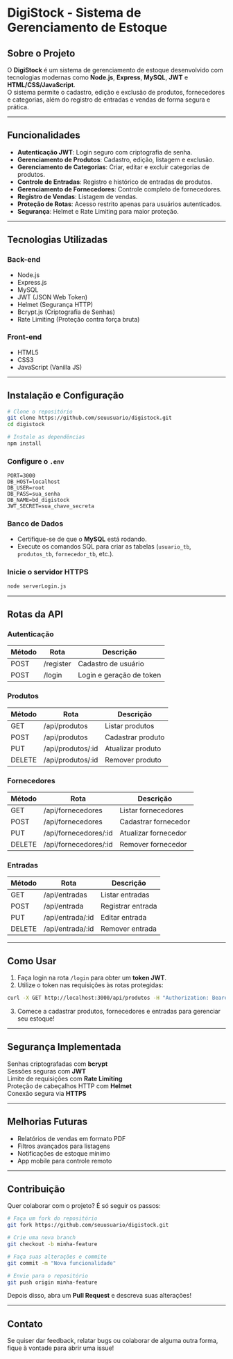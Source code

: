 # DigiStock - Sistema de Gerenciamento de Estoque

## Sobre o Projeto

O **DigiStock** é um sistema de gerenciamento de estoque desenvolvido com tecnologias modernas como **Node.js**, **Express**, **MySQL**, **JWT** e **HTML/CSS/JavaScript**.  
O sistema permite o cadastro, edição e exclusão de produtos, fornecedores e categorias, além do registro de entradas e vendas de forma segura e prática.

---

##  Funcionalidades

-  **Autenticação JWT**: Login seguro com criptografia de senha.  
-  **Gerenciamento de Produtos**: Cadastro, edição, listagem e exclusão.  
-  **Gerenciamento de Categorias**: Criar, editar e excluir categorias de produtos.  
-  **Controle de Entradas**: Registro e histórico de entradas de produtos.  
-  **Gerenciamento de Fornecedores**: Controle completo de fornecedores.  
-  **Registro de Vendas**: Listagem de vendas. 
-  **Proteção de Rotas**: Acesso restrito apenas para usuários autenticados.  
-  **Segurança**: Helmet e Rate Limiting para maior proteção.  

---

## Tecnologias Utilizadas

### Back-end

- Node.js  
- Express.js  
- MySQL  
- JWT (JSON Web Token)  
- Helmet (Segurança HTTP)  
- Bcrypt.js (Criptografia de Senhas)  
- Rate Limiting (Proteção contra força bruta)  

### Front-end

- HTML5  
- CSS3  
- JavaScript (Vanilla JS)  

---

## Instalação e Configuração

```bash
# Clone o repositório
git clone https://github.com/seuusuario/digistock.git
cd digistock

# Instale as dependências
npm install
```

### Configure o `.env`

```
PORT=3000
DB_HOST=localhost
DB_USER=root
DB_PASS=sua_senha
DB_NAME=bd_digistock
JWT_SECRET=sua_chave_secreta
```

### Banco de Dados

- Certifique-se de que o **MySQL** está rodando.  
- Execute os comandos SQL para criar as tabelas (`usuario_tb`, `produtos_tb`, `fornecedor_tb`, etc.).  

### Inicie o servidor HTTPS

```bash
node serverLogin.js
```

---

## Rotas da API

### Autenticação

| Método | Rota      | Descrição               |
|--------|-----------|-------------------------|
| POST   | /register | Cadastro de usuário     |
| POST   | /login    | Login e geração de token |

### Produtos

| Método | Rota               | Descrição           |
|--------|--------------------|----------------------|
| GET    | /api/produtos      | Listar produtos      |
| POST   | /api/produtos      | Cadastrar produto    |
| PUT    | /api/produtos/:id  | Atualizar produto    |
| DELETE | /api/produtos/:id  | Remover produto      |

### Fornecedores

| Método | Rota                    | Descrição             |
|--------|-------------------------|------------------------|
| GET    | /api/fornecedores       | Listar fornecedores    |
| POST   | /api/fornecedores       | Cadastrar fornecedor   |
| PUT    | /api/fornecedores/:id   | Atualizar fornecedor   |
| DELETE | /api/fornecedores/:id   | Remover fornecedor     |

### Entradas

| Método | Rota                | Descrição            |
|--------|---------------------|-----------------------|
| GET    | /api/entradas       | Listar entradas       |
| POST   | /api/entrada        | Registrar entrada     |
| PUT    | /api/entrada/:id    | Editar entrada        |
| DELETE | /api/entrada/:id    | Remover entrada       |

---

## Como Usar

1. Faça login na rota `/login` para obter um **token JWT**.  
2. Utilize o token nas requisições às rotas protegidas:

```bash
curl -X GET http://localhost:3000/api/produtos -H "Authorization: Bearer SEU_TOKEN"
```

3. Comece a cadastrar produtos, fornecedores e entradas para gerenciar seu estoque!

---

## Segurança Implementada

  Senhas criptografadas com **bcrypt**  
  Sessões seguras com **JWT**  
  Limite de requisições com **Rate Limiting**  
  Proteção de cabeçalhos HTTP com **Helmet**  
  Conexão segura via **HTTPS**  

---

## Melhorias Futuras

-  Relatórios de vendas em formato PDF  
-  Filtros avançados para listagens  
-  Notificações de estoque mínimo  
-  App mobile para controle remoto  

---

##  Contribuição

Quer colaborar com o projeto? É só seguir os passos:

```bash
# Faça um fork do repositório
git fork https://github.com/seuusuario/digistock.git

# Crie uma nova branch
git checkout -b minha-feature

# Faça suas alterações e commite
git commit -m "Nova funcionalidade"

# Envie para o repositório
git push origin minha-feature
```

Depois disso, abra um **Pull Request** e descreva suas alterações! 

---

##  Contato

Se quiser dar feedback, relatar bugs ou colaborar de alguma outra forma, fique à vontade para abrir uma issue!
